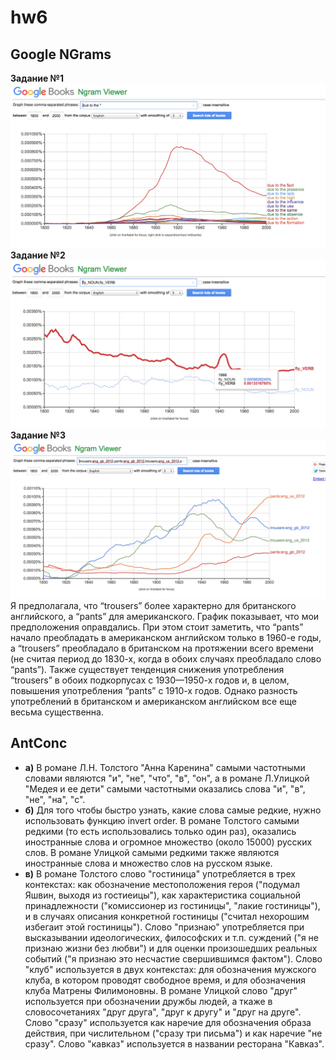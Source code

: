 # hw6
## Google NGrams
**Задание №1**
![](https://github.com/Garaeva/hw6/blob/master/%D0%97%D0%B0%D0%B4%D0%B0%D0%BD%D0%B8%D0%B51.png)
**Задание №2**
![](https://github.com/Garaeva/hw6/blob/master/%D0%97%D0%B0%D0%B4%D0%B0%D0%BD%D0%B8%D0%B52.png)
**Задание №3**
![](https://github.com/Garaeva/hw6/blob/master/%D0%97%D0%B0%D0%B4%D0%B0%D0%BD%D0%B8%D0%B53.png)
Я предполагала, что “trousers” более характерно для британского английского, а “pants” для американского. График показывает, что мои предположения оправдались. При этом стоит заметить, что “pants” начало преобладать в американском английском только в 1960-е годы, а  “trousers”  преобладало в британском на протяжении всего времени (не считая период до 1830-х, когда в обоих случаях преобладало слово “pants”). Также существует тенденция снижения употребления  “trousers” в обоих подкорпусах с 1930—1950-х годов и, в целом, повышения употребления “pants” с 1910-х годов. Однако разность употреблений в британском и американском английском все еще весьма существенна.

## AntConc
- **a)** В романе Л.Н. Толстого "Анна Каренина" самыми частотными словами являются "и", "не", "что", "в", "он", а в романе Л.Улицкой "Медея и ее дети" самыми частотными оказались слова "и", "в", "не", "на", "с".
- **б)** Для того чтобы быстро узнать, какие слова самые редкие, нужно использовать функцию invert order. В романе Толстого самыми редкими (то есть использовались только один раз), оказались иностранные слова и огромное множество (около 15000) русских слов. В романе Улицкой самыми редкими также являются иностранные слова и множество слов на русском языке. 
- **в)** В романе Толстого слово "гостиница" употребляется в трех контекстах: как обозначение местоположения героя ("подумал Яшвин, выходя из гостиеицы"), как характеристика социальной принадлежности ("комиссионер из гостиницы", "лакие гостиницы"), и в случаях описания конкретной гостиницы ("считал нехорошим избегаит этой гостиницы"). Слово "признаю" употребляется при высказывании идеологических, философских и т.п. суждений ("я не признаю жизни без любви") и для оценки произошедших реальных событий ("я признаю это несчастие свершившимся фактом"). Слово "клуб" используется в двух контекстах: для обозначения мужского клуба, в котором проводят свободное время, и для обозначения клуба Матрены Филимоновны.
В романе Улицкой слово "друг" используется при обозначении дружбы людей, а ткаже в словосочетаниях "друг друга", "друг к другу" и "друг на друге". Слово "сразу" используется как наречие для обозначения образа действия, при числительном ("сразу три письма") и как наречие "не сразу". Слово "кавказ" используется в названии ресторана "Кавказ".
